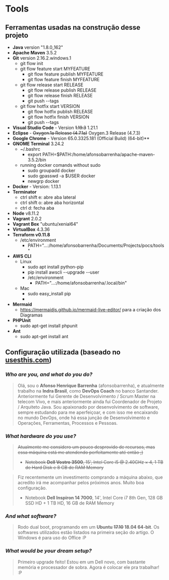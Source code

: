 # Tools

## Ferramentas usadas na construção desse projeto

- **Java** version "1.8.0_162"
- **Apache Maven** 3.5.2
- **Git** version 2.16.2.windows.1
    - git flow init
    - git flow feature start MYFEATURE
        - git flow feature publish MYFEATURE
        - git flow feature finish MYFEATURE
    - git flow release start RELEASE
        - git flow release publish RELEASE
        - git flow release finish RELEASE
        - git push --tags
    - git flow hotfix start VERSION
        - git flow hotfix publish RELEASE
        - git flow hotfix finish VERSION
        - git push --tags
- **Visual Studio Code** - Version ~~1.19.3~~ 1.21.1
- **Eclipse** - ~~Oxygen.1a Release (4.7.1a)~~ Oxygen.3 Release (4.7.3)
- **Google Chrome** - Version 65.0.3325.181 (Official Build) (64-bit)**
- **GNOME Terminal** 3.24.2
    - ~/.bashrc
        - export PATH=$PATH:/home/afonsobarrenha/apache-maven-3.5.2/bin
    - running docker comands without sudo
        - sudo groupadd docker
        - sudo gpasswd -a $USER docker
        - newgrp docker
- **Docker** - Version: 1.13.1
- **Terminator**
  - ctrl shift e: abre aba lateral
  - ctrl shift o: abre aba horizontal
  - ctrl d: fecha aba
- **Node** v8.11.2
- **Vagrant** 2.0.2
- **Vagrant Box** "ubuntu/xenial64"
- **VirtualBox** 4.3.36
- **Terraform v0.11.8**
    - /etc/environment
        - PATH="...:/home/afonsobarrenha/Documents/Projects/pocs/tools"
- **AWS CLI**
    - Linux
        - sudo apt install python-pip
        - pip install awscli --upgrade --user
        - /etc/environment
            - PATH="...:/home/afonsobarrenha/.local/bin"
    - Mac
        - sudo easy_install pip
        -
- **Mermaid**
    - https://mermaidjs.github.io/mermaid-live-editor/ para a criação dos Diagramas
- **PHPUnit**
    - sudo apt-get install phpunit
- **Ant**
    - sudo apt-get install ant

## Configuração utilizada (baseado no [usesthis.com](usesthis.com))

### *Who are you, and what do you do?*

> Olá, sou o **Afonso Henrique Barrenha** (afonsobarrenha), e atualmente trabalho na **Indra Brasil**, como **DevOps Coach** no banco Santander. Anteriormente fui Gerente de Desenvolvimento / Scrum Master na telecom Vivo, e mais anteriormente ainda fui Coordenador de Projeto / Arquiteto Java. Sou apaixonado por desenvolvimento de software, sempre estudando para me aperfeiçoar, e com isso me encaixando no mundo DevOps, onde há essa junção de Desenvolvimento e Operações, Ferramentas, Processos e Pessoas.

### *What hardware do you use?*

> ~~Atualmente me considero um pouco desprovido de recursos, mas essa máquina está me atendendo perfeitamente até então ;)~~
> - ~~Notebook **Dell Vostro 3500**, 15', Intel Core i5 @ 2.40GHz × 4, 1 TB de Hard Disk e 8 GB de RAM Memory~~

> Fiz recentemente um investimento comprando a máquina abaixo, que acredito irá me acompanhar pelos próximos anos. Muito boa configuração.
> - Notebook **Dell Inspiron 14 7000**, 14', Intel Core i7 8th Gen, 128 GB SSD HD + 1 TB HD, 16 GB de RAM Memory

### *And what software?*

> Rodo dual boot, programando em um **Ubuntu ~~17.10~~ 18.04 64-bit**. Os softwares utilizados estão listados na primeira seção do artigo. O Windows é para uso do Office :P

### *What would be your dream setup?*

> Primeiro upgrade feito! Estou em um Dell novo, com bastante memória e processador de sobra. Agora é colocar ele pra trabalhar! :P
